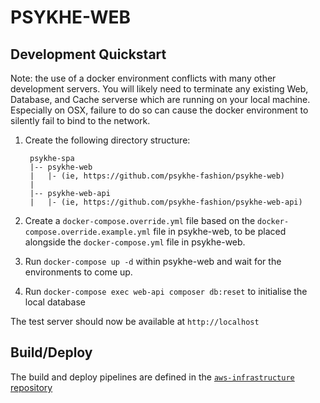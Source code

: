 # PSYKHE-WEB

## Development Quickstart

Note: the use of a docker environment conflicts with many other development servers. You will likely need to terminate any existing Web, Database, and Cache serverse which are running on your local machine. Especially on OSX, failure to do so can cause the docker environment to silently fail to bind to the network.

1. Create the following directory structure:

        psykhe-spa
        |-- psykhe-web
        |   |- (ie, https://github.com/psykhe-fashion/psykhe-web)
        |
        |-- psykhe-web-api
        |   |- (ie, https://github.com/psykhe-fashion/psykhe-web-api)

2. Create a `docker-compose.override.yml` file based on the `docker-compose.override.example.yml` file in psykhe-web, to be placed alongside the `docker-compose.yml` file in psykhe-web.

3. Run `docker-compose up -d` within psykhe-web and wait for the environments to come up.

4. Run `docker-compose exec web-api composer db:reset` to initialise the local database

The test server should now be available at `http://localhost`

## Build/Deploy

The build and deploy pipelines are defined in the [`aws-infrastructure` repository](https://github.com/psykhe-fashion/aws-infrastructure)
